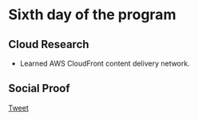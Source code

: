  <!--This is a template you can use for quick progress days. It removes a lot of the steps we encourage you to share in the longer template 000-DAY-ARTICLE-LONG-TEMPLATE.MD-->

# Sixth day of the program

## Cloud Research

- Learned AWS CloudFront content delivery network.

## Social Proof


[Tweet](https://twitter.com/syed2048/status/1310410544508211200)
